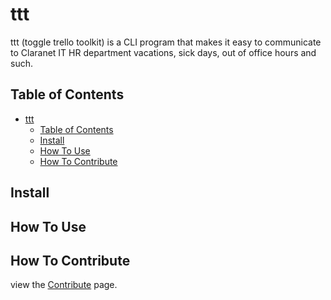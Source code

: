 # ttt

ttt (toggle trello toolkit) is a CLI program that makes it easy to communicate to Claranet IT HR department vacations, sick days, out of office hours and such.

## Table of Contents

- [ttt](#ttt)
  - [Table of Contents](#table-of-contents)
  - [Install](#install)
  - [How To Use](#how-to-use)
  - [How To Contribute](#how-to-contribute)

## Install

## How To Use

## How To Contribute

view the [Contribute](CONTRIBUTE.md) page.

